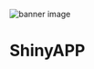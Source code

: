![banner image](https://dazedimg-dazedgroup.netdna-ssl.com/1050/azure/dazed-prod/1310/6/1316824.jpg)

# ShinyAPP
